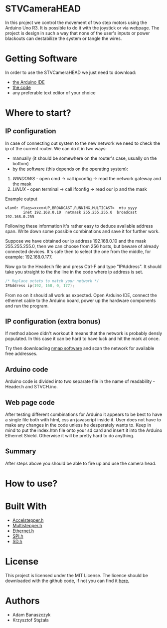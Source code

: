 # STVCameraHEAD
In this project we control the movement of two step motors using the Arduino Uno R3. It is possible 
to do it with the joystick or via webpage. The project is design in such a way that none of the user's 
inputs or power blackouts can destabilize the system or tangle the wires.

# Getting Software
In order to use the STVCameraHEAD we just need to download:
- [the Arduino IDE](https://www.arduino.cc/en/Main/Software)
- [the code](https://github.com/hobitolog/STVCameraHEAD)
- any preferable text editor of your choice


# Where to start?

## IP configuration

In case of connecting out system to the new network we need to check the ip of the current router. We can do it in two ways:
- manually (it should be somewhere on the router's case, usually on the bottom)
- by the software (this depends on the operating system):
1. *WINDOWS* - open cmd -> call ipconfig -> read the network gateway and the mask
2. *LINUX* - open terminal -> call ifconfig -> read our ip and the mask

Example output
```
wlan0: flags=xxxx<UP,BROADCAST,RUNNING,MULTICAST>  mtu yyyy
        inet 192.168.0.10  netmask 255.255.255.0  broadcast 192.168.0.255
```

Following these information it's rather easy to deduce available address span. Write down some possible combinations and save it for further work.

Suppose we have obtained our ip address 192.168.0.10 and the mask 255.255.255.0, then we can choose from 256 hosts, but beware of already connected devices. It's safe then to select the one from the middle, for example:
192.168.0.177.

Now go to the Header.h file and press Ctrl-F and type "IPAddress". It should take you straight to the the line in the code where ip address is set. 

```c++
/* Replace octets to match your network */
IPAddress ip(192, 168, 0, 177);

```

From no on it should all work as expected. 
Open Arduino IDE,  connect the ethernet cable to the Arduino board, power up the hardware components and run the program.

## IP configuration (extra bonus)

If method above didn't workout it means that the network is probably densly populated. In this case it can be hard to have luck and hit the mark at once.

Try then downloading [nmap software](https://nmap.org/) and scan the network for available free addresses.

## Arduino code

Arduino code is divided into two separate file in the name of readability - Header.h and STVCH.ino.

## Web page code

After testing different combinations for Arduino it appears to be best to have a single file both with html, css an javascript inside it. 
User does not have to make any changes in the code unless he desperately wants to. Keep in mind to put the index.htm file onto your sd card and insert it into the Arduino Ethernet Shield. Otherwise it will be pretty hard to do anything.

## Summary

After steps above you should be able to fire up and use the camera head.

# How to use?






# Built With
- [Accelstepper.h](https://www.arduinolibraries.info/libraries/accel-stepper)
- [Multistepper.h](http://www.airspayce.com/mikem/arduino/AccelStepper/classMultiStepper.html)
- [Ethernet.h](https://www.arduinolibraries.info/libraries/ethernet)
- [SPI.h](https://www.arduino.cc/en/Reference/SPI)
- [SD.h](https://www.arduino.cc/en/Reference/SD)

# License
This project is licensed under the MIT License. The licence should be downloaded with the github code, if not you can find it [here.](https://github.com/hobitolog/STVCameraHEAD/blob/master/LICENSE)

# Authors
- Adam Banaszczyk
- Krzysztof Stężała
